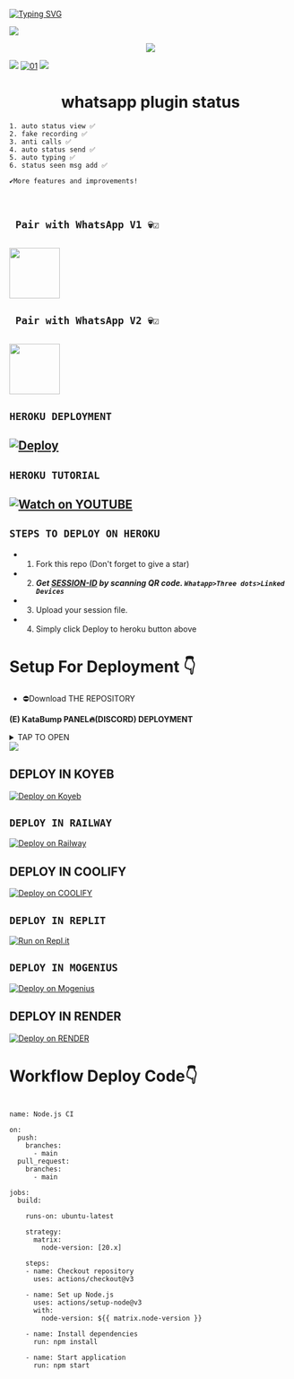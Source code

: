 <a href="https://git.io/typing-svg"><img src="https://readme-typing-svg.demolab.com?font=Black+Ops+One&size=100&pause=1000&color=FF033E&center=true&width=1000&height=200&lines=KAVI-EXE-V1" alt="Typing SVG" /></a>
  </p>

<a><img src='https://i.imgur.com/LyHic3i.gif'/></a>
<p align="center">
  <a href="https://github.com/DenverCoder1/readme-typing-svg"><img src="https://readme-typing-svg.herokuapp.com?font=Time+New+Roman&color=cyan&size=25&center=true&vCenter=true&width=600&height=100&lines=Am+Kavi+Exe+V1+Created+By+KAVI_BOY..&heart;++;Self-taught+Back-Created+By,;Ibrahim+Adams+Am+The,;Best+Is+Bot+For+You+To,;Deploy..<3"></a>
</p>
<a><img src='https://i.imgur.com/LyHic3i.gif'/></a>                       
  <a href="https://ibb.co/N6NMDtn"><img src="https://files.catbox.moe/j4lyrn.jpeg" alt="01" border="0" /></a>     
<a><img src='https://i.imgur.com/LyHic3i.gif'/></a>


<h1 align="center">whatsapp plugin status<br></h1>

```
1. auto status view ✅️
2. fake recording ✅️
3. anti calls ✅
4. auto status send ✅
5. auto typing ✅
6. status seen msg add ✅

✔️More features and improvements!

```
</br>




## ` Pair with WhatsApp V1 💀☑️`
<h2 align="left">  <a href="https://mypairv2-659abf9b8a50.herokuapp.com/"><img src="https://play-lh.googleusercontent.com/901aMQFFnVoX2T-YuJmTIwpPve_SUgMv_QSyzMSPtAqt_l0CyXN1DxfD6xXU0r2f9iM=w240-h480-rw" width="90" />
</a>

## ` Pair with WhatsApp V2 💀☑️`
<h2 align="left">  <a href="https://mypairv2-659abf9b8a50.herokuapp.com/"><img src="https://play-lh.googleusercontent.com/901aMQFFnVoX2T-YuJmTIwpPve_SUgMv_QSyzMSPtAqt_l0CyXN1DxfD6xXU0r2f9iM=w240-h480-rw" width="90" />
</a>


## ```HEROKU DEPLOYMENT```

[![Deploy](https://www.herokucdn.com/deploy/button.svg)](https://dashboard.heroku.com/new?template=https://github.com/kavi12345786/KAVI-EXE-V1)
---------

## ```HEROKU TUTORIAL```
[![Watch on YOUTUBE](https://img.shields.io/badge/youtube%20TUTORIAL-red?style=for-the-badge&logo=youtube)](https://youtu.be) 
---------

## ```STEPS TO DEPLOY ON HEROKU```

- 1. Fork this repo (Don't forget to give a star)
- 2. ***Get [SESSION-ID](https://play-lh.googleusercontent.com/901aMQFFnVoX2T-YuJmTIwpPve_SUgMv_QSyzMSPtAqt_l0CyXN1DxfD6xXU0r2f9iM=w240-h480-rw) by scanning QR code. `Whatapp>Three dots>Linked Devices`***
- 3. Upload your session file.
- 4. Simply click Deploy to heroku button above


  
 # Setup For Deployment 👇

- ⛔Download THE REPOSITORY




**(E) KataBump PANEL🔥(DISCORD) DEPLOYMENT**
<details>
<summary>TAP TO OPEN</summary>
<a href=""><img src="https://img.shields.io/badge/DOWNLOAD%20FILES-yellow" alt="Rainhost Files" width="150"></a>
  
<a href="https://dashboard.katabump.com/welcome/#b0cbf7"><img src="https://img.shields.io/badge/SIGNUP%20&%20DEPLOY-gold" alt="Scalingo Deploy" width="150"></a>
</details

<a><img src='https://i.imgur.com/LyHic3i.gif'/></a>


## DEPLOY IN KOYEB    
[![Deploy on Koyeb](https://www.koyeb.com/static/images/deploy/button.svg)](https://app.koyeb.com/auth/signup)  

## ```DEPLOY IN RAILWAY```

[![Deploy on Railway](https://railway.app/button.svg)](https://railway.app)
  
## DEPLOY IN COOLIFY    
[![Deploy on COOLIFY](https://img.shields.io/badge/coolify%20Account-yellow?style=for-the-badge&logo=coolify)](http://65.21.52.72:3000/register)  

## ```DEPLOY IN REPLIT```
[![Run on Repl.it](https://repl.it/badge/github/dinuwah/QUEEN-HENTAI)](https://replit.com)

## ```DEPLOY IN MOGENIUS```
[![Deploy on Mogenius](https://telegra.ph/file/946d83b461457a3c1598c.png)](https://studio.mogenius.com/studio/cloud-space/cloud-space-overview)
  
## DEPLOY IN RENDER    
[![Deploy on RENDER](https://img.shields.io/badge/render%20Account-green?style=for-the-badge&logo=render)](https://dashboard.render.com/registerundefined)  


  

# Workflow Deploy Code👇




```
 
name: Node.js CI

on:
  push:
    branches:
      - main
  pull_request:
    branches:
      - main

jobs:
  build:

    runs-on: ubuntu-latest

    strategy:
      matrix:
        node-version: [20.x]

    steps:
    - name: Checkout repository
      uses: actions/checkout@v3

    - name: Set up Node.js
      uses: actions/setup-node@v3
      with:
        node-version: ${{ matrix.node-version }}

    - name: Install dependencies
      run: npm install

    - name: Start application
      run: npm start 

```

